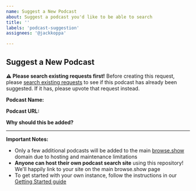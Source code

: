 ```yaml
---
name: Suggest a New Podcast
about: Suggest a podcast you'd like to be able to search
title: ''
labels: 'podcast-suggestion'
assignees: '@jackkoppa'

---
```


## Suggest a New Podcast

**⚠️ Please search existing requests first!**
Before creating this request, please [search existing requests](https://github.com/jackkoppa/browse-dot-show/issues?q=is%3Aissue%20label%3Apodcast-suggestion) to see if this podcast has already been suggested. If it has, please upvote that request instead.

**Podcast Name:**
<!-- Name of the podcast -->

**Podcast URL:**
<!-- Link to the podcast (website, RSS feed, etc.) -->

**Why should this be added?**
<!-- Brief explanation of why this podcast would be valuable -->

---

**Important Notes:**
- Only a few additional podcasts will be added to the main [browse.show](https://browse.show) domain due to hosting and maintenance limitations
- **Anyone can host their own podcast search site** using this repository! We'll happily link to your site on the main browse.show page
- To get started with your own instance, follow the instructions in our [Getting Started guide](../../docs/GETTING_STARTED.md) 
